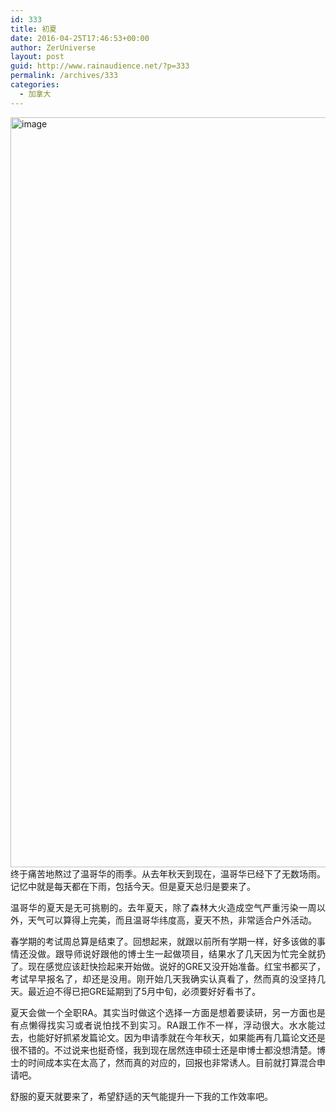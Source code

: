 ```yaml
---
id: 333
title: 初夏
date: 2016-04-25T17:46:53+00:00
author: ZerUniverse
layout: post
guid: http://www.rainaudience.net/?p=333
permalink: /archives/333
categories:
  - 加拿大
---
```

<p style="text-align: justify;">
  <a href="http://www.rainaudience.net/wp-content/uploads/2016/04/image-1.jpeg" rel="attachment wp-att-335"><img class="alignnone size-full wp-image-335" src="http://www.rainaudience.net/wp-content/uploads/2016/04/image-1.jpeg" alt="image" width="1600" height="1200" srcset="http://www.rainaudience.net/wp-content/uploads/2016/04/image-1.jpeg 1600w, http://www.rainaudience.net/wp-content/uploads/2016/04/image-1-300x225.jpeg 300w, http://www.rainaudience.net/wp-content/uploads/2016/04/image-1-768x576.jpeg 768w, http://www.rainaudience.net/wp-content/uploads/2016/04/image-1-1024x768.jpeg 1024w, http://www.rainaudience.net/wp-content/uploads/2016/04/image-1-400x300.jpeg 400w" sizes="(max-width: 1600px) 100vw, 1600px" /></a>终于痛苦地熬过了温哥华的雨季。从去年秋天到现在，温哥华已经下了无数场雨。记忆中就是每天都在下雨，包括今天。但是夏天总归是要来了。
</p>

<p style="text-align: justify;">
  温哥华的夏天是无可挑剔的。去年夏天，除了森林大火造成空气严重污染一周以外，天气可以算得上完美，而且温哥华纬度高，夏天不热，非常适合户外活动。
</p>

<p style="text-align: justify;">
  春学期的考试周总算是结束了。回想起来，就跟以前所有学期一样，好多该做的事情还没做。跟导师说好跟他的博士生一起做项目，结果水了几天因为忙完全就扔了。现在感觉应该赶快捡起来开始做。说好的GRE又没开始准备。红宝书都买了，考试早早报名了，却还是没用。刚开始几天我确实认真看了，然而真的没坚持几天。最近迫不得已把GRE延期到了5月中旬，必须要好好看书了。
</p>

<p style="text-align: justify;">
  夏天会做一个全职RA。其实当时做这个选择一方面是想着要读研，另一方面也是有点懒得找实习或者说怕找不到实习。RA跟工作不一样，浮动很大。水水能过去，也能好好抓紧发篇论文。因为申请季就在今年秋天，如果能再有几篇论文还是很不错的。不过说来也挺奇怪，我到现在居然连申硕士还是申博士都没想清楚。博士的时间成本实在太高了，然而真的对应的，回报也非常诱人。目前就打算混合申请吧。
</p>

<p style="text-align: justify;">
  舒服的夏天就要来了，希望舒适的天气能提升一下我的工作效率吧。
</p>